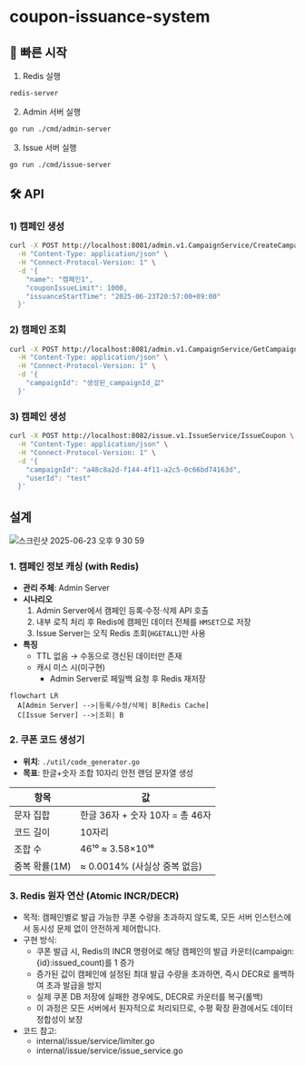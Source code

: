 # coupon-issuance-system


## 🚀 빠른 시작

1. Redis 실행
```bash
redis-server
```

2. Admin 서버 실행

```bash
go run ./cmd/admin-server
```

3. Issue 서버 실행

```bash
go run ./cmd/issue-server
```



## 🛠️ API 

### 1) 캠페인 생성

```bash
curl -X POST http://localhost:8081/admin.v1.CampaignService/CreateCampaign \
  -H "Content-Type: application/json" \
  -H "Connect-Protocol-Version: 1" \
  -d '{
    "name": "캠페인1",
    "couponIssueLimit": 1000,
    "issuanceStartTime": "2025-06-23T20:57:00+09:00"
  }'
```

### 2) 캠페인 조회

```bash
curl -X POST http://localhost:8081/admin.v1.CampaignService/GetCampaign \
  -H "Content-Type: application/json" \
  -H "Connect-Protocol-Version: 1" \
  -d '{
    "campaignId": "생성된_campaignId_값"
  }'

```


### 3) 캠페인 생성

```bash
curl -X POST http://localhost:8082/issue.v1.IssueService/IssueCoupon \
  -H "Content-Type: application/json" \
  -H "Connect-Protocol-Version: 1" \
  -d '{
    "campaignId": "a48c8a2d-f144-4f11-a2c5-0c66bd74163d",
    "userId": "test"
  }'

```

## 설계


![스크린샷 2025-06-23 오후 9 30 59](https://github.com/user-attachments/assets/b78fac80-87aa-4852-b6a3-c46344c50d66)

### 1. 캠페인 정보 캐싱 (with Redis)

- **관리 주체**: Admin Server
- **시나리오**
    1. Admin Server에서 캠페인 등록·수정·삭제 API 호출
    2. 내부 로직 처리 후 Redis에 캠페인 데이터 전체를 `HMSET`으로 저장
    3. Issue Server는 오직 Redis 조회(`HGETALL`)만 사용
- **특징**
    - TTL 없음 → 수동으로 갱신된 데이터만 존재
    - 캐시 미스 시(미구현)
        - Admin Server로 페일백 요청 후 Redis 재저장

```mermaid
flowchart LR
  A[Admin Server] -->|등록/수정/삭제| B[Redis Cache]
  C[Issue Server] -->|조회| B
```


### 2. 쿠폰 코드 생성기

- **위치**: `./util/code_generator.go`
- **목표**: 한글+숫자 조합 10자리 안전 랜덤 문자열 생성

| 항목          | 값                                    |
| ------------- | ------------------------------------- |
| 문자 집합     | 한글 36자 + 숫자 10자 = 총 46자       |
| 코드 길이     | 10자리                                |
| 조합 수       | 46¹⁰ ≈ 3.58×10¹⁶                      |
| 중복 확률(1M) | ≈ 0.0014% (사실상 중복 없음)           |


### 3. Redis 원자 연산 (Atomic INCR/DECR)

- 목적: 캠페인별로 발급 가능한 쿠폰 수량을 초과하지 않도록, 모든 서버 인스턴스에서 동시성 문제 없이 안전하게 제어합니다.
- 구현 방식:
  - 쿠폰 발급 시, Redis의 INCR 명령어로 해당 캠페인의 발급 카운터(campaign:{id}:issued_count)를 1 증가
  - 증가된 값이 캠페인에 설정된 최대 발급 수량을 초과하면, 즉시 DECR로 롤백하여 초과 발급을 방지
  - 실제 쿠폰 DB 저장에 실패한 경우에도, DECR로 카운터를 복구(롤백)
  - 이 과정은 모든 서버에서 원자적으로 처리되므로, 수평 확장 환경에서도 데이터 정합성이 보장
- 코드 참고:
  - internal/issue/service/limiter.go
  - internal/issue/service/issue_service.go

